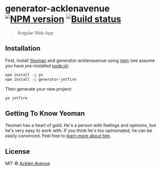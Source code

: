 # generator-acklenavenue [![NPM version][npm-image]][npm-url] [![Build status](https://ci.appveyor.com/api/projects/status/ph8v46gbsjmirblj?svg=true)](https://ci.appveyor.com/project/bsommardahl/jetfire)
> Angular Web App

## Installation

First, install [Yeoman](http://yeoman.io) and generator-acklenavenue using [npm](https://www.npmjs.com/) (we assume you have pre-installed [node.js](https://nodejs.org/)).

```bash
npm install -g yo
npm install -g generator-jetfire
```

Then generate your new project:

```bash
yo jetfire
```

## Getting To Know Yeoman

Yeoman has a heart of gold. He&#39;s a person with feelings and opinions, but he&#39;s very easy to work with. If you think he&#39;s too opinionated, he can be easily convinced. Feel free to [learn more about him](http://yeoman.io/).

## License

MIT © [Acklen Avenue]()


[npm-image]: https://badge.fury.io/js/generator-jetfire.svg
[npm-url]: https://npmjs.org/package/generator-jetfire
[appveyor-image]: https://ci.appveyor.com/api/projects/status/ph8v46gbsjmirblj/branch/master?svg=true
[appveyor-url]: https://ci.appveyor.com/api/projects/status/ph8v46gbsjmirblj
